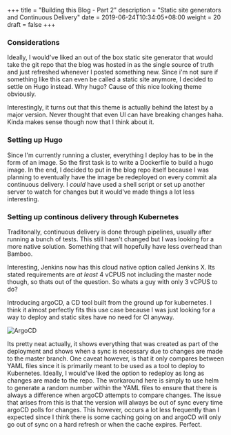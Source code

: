 +++
title = "Building this Blog - Part 2"
description = "Static site generators and Continuous Delivery"
date = 2019-06-24T10:34:05+08:00
weight = 20
draft = false
+++

### Considerations
Ideally, I would've liked an out of the box static site generator that
would take the git repo that the blog was hosted in as the single source
of truth and just refreshed whenever I posted something new. Since i'm
not sure if something like this can even be called a static site anymore, 
I decided to settle on Hugo instead. Why hugo? Cause of this nice looking
theme obviously. 

Interestingly, it turns out that this theme is actually behind the latest by
a major version. Never thought that even UI can have breaking changes haha. 
Kinda makes sense though now that I think about it.

### Setting up Hugo
Since I'm currently running a cluster, everything I deploy has to be in the
form of an image. So the first task is to write a Dockerfile to build a hugo
image. In the end, I decided to put in the blog repo itself because I was
planning to eventually have the image be redeployed on every commit ala 
continuous delivery. I _could_ have used a shell script or set up another server
to watch for changes but it would've made things a lot less interesting.

### Setting up continous delivery through Kubernetes
Traditonally, continuous delivery is done through pipelines, usually after running a
bunch of tests. This still hasn't changed but I was looking for a more native solution.
Something that will hopefully have less overhead than Bamboo.

Interesting, Jenkins now has this cloud native option called Jenkins X. Its stated
requirements are _at least_ 4 vCPUS not including the master node though, so thats
out of the question. So whats a guy with only 3 vCPUS to do?

Introducing argoCD, a CD tool built from the ground up for kubernetes. I think it almost perfectly
fits this use case because I was just looking for a way to deploy and static sites have no need for CI anyway.

![ArgoCD](/images/argocd2.png)

Its pretty neat actually, it shows everything that was created as part of the deployment and shows when a sync is
necessary due to changes are made to the master branch. One caveat however, is that it only compares between YAML 
files since it is primarily meant to be used as a tool to deploy to Kubernetes.
Ideally, I would've liked the option to redeploy as long as changes are made to the repo.
The workaround here is simply to use helm to generate a random number within the YAML files to
ensure that there is always a difference when argoCD attempts to compare changes. The issue that
arises from this is that the version will always be out of sync every time argoCD polls for changes.
This however, occurs a lot less frequently than I expected since I think there is some caching going on
and argoCD will only go out of sync on a hard refresh or when the cache expires. Perfect.